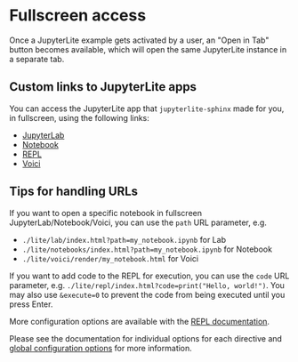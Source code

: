 # Fullscreen access

Once a JupyterLite example gets activated by a user, an "Open in Tab" button becomes available, which will open the same
JupyterLite instance in a separate tab.

## Custom links to JupyterLite apps

You can access the JupyterLite app that `jupyterlite-sphinx` made for you, in fullscreen, using the following links:

- [JupyterLab](lite/lab/index.html)
- [Notebook](lite/tree/index.html)
- [REPL](lite/repl/index.html)
- [Voici](lite/voici/index.html)

## Tips for handling URLs

If you want to open a specific notebook in fullscreen JupyterLab/Notebook/Voici, you can use the `path` URL parameter, e.g. 

- `./lite/lab/index.html?path=my_notebook.ipynb` for Lab
- `./lite/notebooks/index.html?path=my_notebook.ipynb` for Notebook
- `./lite/voici/render/my_notebook.html` for Voici

If you want to add code to the REPL for execution, you can use the `code` URL parameter, e.g. `./lite/repl/index.html?code=print("Hello, world!")`. You may also use `&execute=0` to prevent the code from being executed until you press Enter.

More configuration options are available with the [REPL documentation](https://jupyterlite.readthedocs.io/en/stable/quickstart/embed-repl.html#configuration).

Please see the documentation for individual options for each directive and [global configuration options](configuration.md)  for more information.
